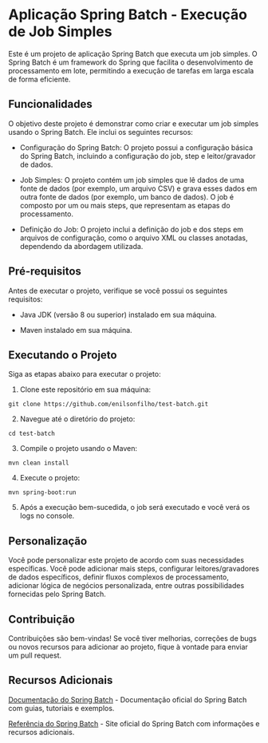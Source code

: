 # Aplicação Spring Batch - Execução de Job Simples

Este é um projeto de aplicação Spring Batch que executa um job simples. O Spring Batch é um framework do Spring que facilita o desenvolvimento de processamento em lote, permitindo a execução de tarefas em larga escala de forma eficiente.

## Funcionalidades

O objetivo deste projeto é demonstrar como criar e executar um job simples usando o Spring Batch. Ele inclui os seguintes recursos:

- Configuração do Spring Batch: O projeto possui a configuração básica do Spring Batch, incluindo a configuração do job, step e leitor/gravador de dados.

- Job Simples: O projeto contém um job simples que lê dados de uma fonte de dados (por exemplo, um arquivo CSV) e grava esses dados em outra fonte de dados (por exemplo, um banco de dados). O job é composto por um ou mais steps, que representam as etapas do processamento.

- Definição do Job: O projeto inclui a definição do job e dos steps em arquivos de configuração, como o arquivo XML ou classes anotadas, dependendo da abordagem utilizada.

## Pré-requisitos

Antes de executar o projeto, verifique se você possui os seguintes requisitos:

- Java JDK (versão 8 ou superior) instalado em sua máquina.

- Maven instalado em sua máquina.

## Executando o Projeto

Siga as etapas abaixo para executar o projeto:

1. Clone este repositório em sua máquina:

```
git clone https://github.com/enilsonfilho/test-batch.git
```

2. Navegue até o diretório do projeto:

```
cd test-batch
```

3. Compile o projeto usando o Maven:

```
mvn clean install
```

4. Execute o projeto:

```
mvn spring-boot:run
```

5. Após a execução bem-sucedida, o job será executado e você verá os logs no console.

## Personalização

Você pode personalizar este projeto de acordo com suas necessidades específicas. Você pode adicionar mais steps, configurar leitores/gravadores de dados específicos, definir fluxos complexos de processamento, adicionar lógica de negócios personalizada, entre outras possibilidades fornecidas pelo Spring Batch.

## Contribuição

Contribuições são bem-vindas! Se você tiver melhorias, correções de bugs ou novos recursos para adicionar ao projeto, fique à vontade para enviar um pull request.

## Recursos Adicionais
[Documentação do Spring Batch](https://docs.spring.io/spring-batch/docs/current/reference/html/index.html) - Documentação oficial do Spring Batch com guias, tutoriais e exemplos.

[Referência do Spring Batch](https://spring.io/projects/spring-batch) - Site oficial do Spring Batch com informações e recursos adicionais.
